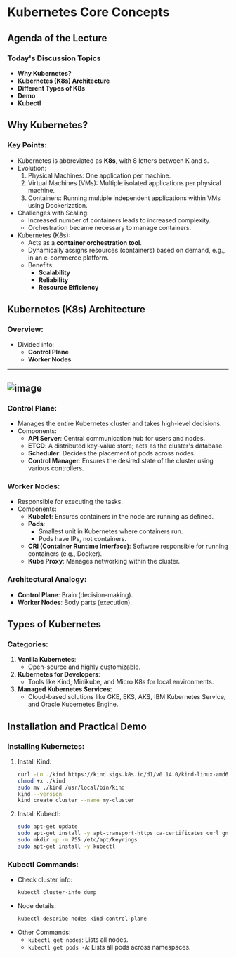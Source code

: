 # Kubernetes Core Concepts


## Agenda of the Lecture

### Today's Discussion Topics
- **Why Kubernetes?**
- **Kubernetes (K8s) Architecture**
- **Different Types of K8s**
- **Demo**
- **Kubectl**


## Why Kubernetes?

### Key Points:
- Kubernetes is abbreviated as **K8s**, with 8 letters between K and s.
- Evolution:
  1. Physical Machines: One application per machine.
  2. Virtual Machines (VMs): Multiple isolated applications per physical machine.
  3. Containers: Running multiple independent applications within VMs using Dockerization.
- Challenges with Scaling:
  - Increased number of containers leads to increased complexity.
  - Orchestration became necessary to manage containers.
- Kubernetes (K8s):
  - Acts as a **container orchestration tool**.
  - Dynamically assigns resources (containers) based on demand, e.g., in an e-commerce platform.
  - Benefits:
    - **Scalability**
    - **Reliability**
    - **Resource Efficiency**


## Kubernetes (K8s) Architecture

### Overview:
- Divided into:
  - **Control Plane**
  - **Worker Nodes**
---
![image](https://github.com/user-attachments/assets/5fc0afd3-ba01-4f1e-8022-926d7775ae3d)
---

### Control Plane:
- Manages the entire Kubernetes cluster and takes high-level decisions.
- Components:
  - **API Server**: Central communication hub for users and nodes.
  - **ETCD**: A distributed key-value store; acts as the cluster's database.
  - **Scheduler**: Decides the placement of pods across nodes.
  - **Control Manager**: Ensures the desired state of the cluster using various controllers.

### Worker Nodes:
- Responsible for executing the tasks.
- Components:
  - **Kubelet**: Ensures containers in the node are running as defined.
  - **Pods**:
    - Smallest unit in Kubernetes where containers run.
    - Pods have IPs, not containers.
  - **CRI (Container Runtime Interface)**: Software responsible for running containers (e.g., Docker).
  - **Kube Proxy**: Manages networking within the cluster.

### Architectural Analogy:
- **Control Plane**: Brain (decision-making).
- **Worker Nodes**: Body parts (execution).


## Types of Kubernetes

### Categories:
1. **Vanilla Kubernetes**:
   - Open-source and highly customizable.
2. **Kubernetes for Developers**:
   - Tools like Kind, Minikube, and Micro K8s for local environments.
3. **Managed Kubernetes Services**:
   - Cloud-based solutions like GKE, EKS, AKS, IBM Kubernetes Service, and Oracle Kubernetes Engine.


## Installation and Practical Demo

### Installing Kubernetes:
1. Install Kind:
   ```bash
   curl -Lo ./kind https://kind.sigs.k8s.io/d1/v0.14.0/kind-linux-amd64
   chmod +x ./kind
   sudo mv ./kind /usr/local/bin/kind
   kind --version
   kind create cluster --name my-cluster
   ```
2. Install Kubectl:
   ```bash
   sudo apt-get update
   sudo apt-get install -y apt-transport-https ca-certificates curl gnupg
   sudo mkdir -p -m 755 /etc/apt/keyrings
   sudo apt-get install -y kubectl
   ```

### Kubectl Commands:
- Check cluster info:
  ```bash
  kubectl cluster-info dump
  ```
- Node details:
  ```bash
  kubectl describe nodes kind-control-plane
  ```
- Other Commands:
  - `kubectl get nodes`: Lists all nodes.
  - `kubectl get pods -A`: Lists all pods across namespaces.
